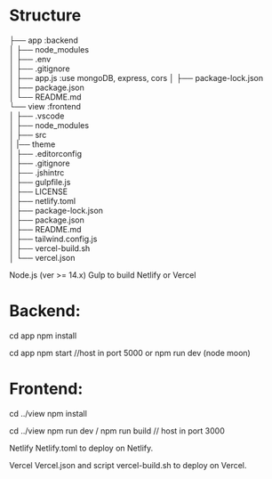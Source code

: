# Structure
├── app                :backend         
│   ├── node_modules       
│   ├── .env               
│   ├── .gitignore         
│   ├── app.js             :use mongoDB, express, cors
│   ├── package-lock.json  
│   ├── package.json       
│   └── README.md          
└── view               :frontend     
│   ├── .vscode            
│   ├── node_modules       
│   ├── src                
│   |── theme              
│   ├── .editorconfig          
│   ├── .gitignore             
│   ├── .jshintrc              
│   ├── gulpfile.js            
│   ├── LICENSE                
│   ├── netlify.toml           
│   ├── package-lock.json      
│   ├── package.json           
│   ├── README.md              
│   ├── tailwind.config.js     
│   ├── vercel-build.sh        
│   └── vercel.json        


Node.js (ver >= 14.x)
Gulp to build
Netlify or Vercel

# Backend: 
cd app
npm install

cd app
npm start //host in port 5000
or npm run dev (node moon)

# Frontend: 
cd ../view
npm install

cd ../view
npm run dev / npm run build // host in port 3000

Netlify
Netlify.toml to deploy on Netlify.

Vercel
Vercel.json and script vercel-build.sh to deploy on Vercel.
